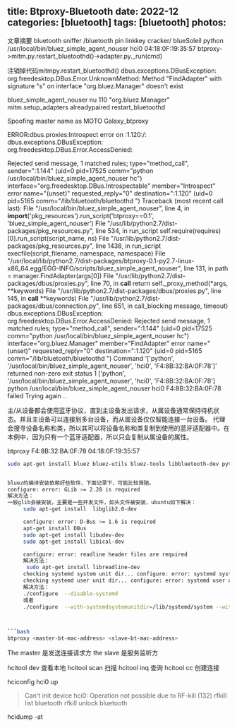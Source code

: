 title: Btproxy-Bluetooth
date: 2022-12
categories: [bluetooth]
tags: [bluetooth]
photos:
---
文章摘要
bluetooth sniffer /bluetooth pin linkkey cracker/ blueSoleil
python /usr/local/bin/bluez_simple_agent_nouser hci0 04:18:0F:19:35:57
btproxy->mitm.py.restart_bluetoothd()->adapter.py._run(cmd)

注销掉代码mitmpy.restart_bluetoothd()
dbus.exceptions.DBusException: org.freedesktop.DBus.Error.UnknownMethod: Method "FindAdapter" with signature "s" on interface "org.bluez.Manager" doesn't exist


bluez_simple_agent_nouser  nu 110 "org.bluez.Manager"
mitm.setup_adapters <if>alreadypaired restart_bluetoothd


Spoofing master name as  MOTO Galaxy_btproxy

ERROR:dbus.proxies:Introspect error on :1.120:/: dbus.exceptions.DBusException: org.freedesktop.DBus.Error.AccessDenied: 


Rejected send message, 1 matched rules; type="method_call", sender=":1.144" (uid=0 pid=17525 comm="python /usr/local/bin/bluez_simple_agent_nouser hc") interface="org.freedesktop.DBus.Introspectable" member="Introspect" error name="(unset)" requested_reply="0" destination=":1.120" (uid=0 pid=5165 comm="/lib/bluetooth/bluetoothd ")
Traceback (most recent call last):
  File "/usr/local/bin/bluez_simple_agent_nouser", line 4, in <module>
    __import__('pkg_resources').run_script('btproxy==0.1', 'bluez_simple_agent_nouser')
  File "/usr/lib/python2.7/dist-packages/pkg_resources.py", line 534, in run_script
    self.require(requires)[0].run_script(script_name, ns)
  File "/usr/lib/python2.7/dist-packages/pkg_resources.py", line 1438, in run_script
    execfile(script_filename, namespace, namespace)
  File "/usr/local/lib/python2.7/dist-packages/btproxy-0.1-py2.7-linux-x86_64.egg/EGG-INFO/scripts/bluez_simple_agent_nouser", line 131, in <module>
    path = manager.FindAdapter(args[0])
  File "/usr/lib/python2.7/dist-packages/dbus/proxies.py", line 70, in __call__
    return self._proxy_method(*args, **keywords)
  File "/usr/lib/python2.7/dist-packages/dbus/proxies.py", line 145, in __call__
    **keywords)
  File "/usr/lib/python2.7/dist-packages/dbus/connection.py", line 651, in call_blocking
    message, timeout)
dbus.exceptions.DBusException: org.freedesktop.DBus.Error.AccessDenied: Rejected send message, 1 matched rules; type="method_call", sender=":1.144" (uid=0 pid=17525 comm="python /usr/local/bin/bluez_simple_agent_nouser hc") interface="org.bluez.Manager" member="FindAdapter" error name="(unset)" requested_reply="0" destination=":1.120" (uid=0 pid=5165 comm="/lib/bluetooth/bluetoothd ")
Command '['python', '/usr/local/bin/bluez_simple_agent_nouser', 'hci0', 'F4:8B:32:BA:0F:78']' returned non-zero exit status 1 ['python', '/usr/local/bin/bluez_simple_agent_nouser', 'hci0', 'F4:8B:32:BA:0F:78']
python /usr/local/bin/bluez_simple_agent_nouser hci0 F4:8B:32:BA:0F:78 failed
Trying again ..





主/从设备都会使用蓝牙协议，直到主设备发出请求，从属设备通常保持待机状态。并且主设备可以连接到多台设备，而从属设备仅仅智能连接一台设备。
代理会搜寻设备名称和类，所以其可以将设备名称和类复制到使用的蓝牙适配器中。在本例中，因为只有一个蓝牙适配器，所以只会复制从属设备的属性。

btproxy F4:8B:32:BA:0F:78 04:18:0F:19:35:57

<!--more-->
```bash
sudo apt-get install bluez bluez-utils bluez-tools libbluetooth-dev python-dev


bluez的编译安装依赖好些软件，下面记录下，可能比较简陋。
configure: error: GLib >= 2.28 is required
解决方法：
一般glib会被安装，主要是一些开发文件，如头文件被安装，ubuntu如下解决：
     sudo apt-get install  libglib2.0-dev

     configure: error: D-Bus >= 1.6 is required
     apt-get install DBus
     sudo apt-get install libudev-dev
     sudo apt-get install libical-dev

     configure: error: readline header files are required
     解决方法：
      sudo apt-get install libreadline-dev
     checking systemd system unit dir... configure: error: systemd system unit directory is required
     checking systemd user unit dir... configure: error: systemd user unit directory is required
     解决方法：
     ./configure  --disable-systemd
     或者
     ./configure  --with-systemdsystemunitdir=/lib/systemd/system --with-systemduserunitdir=/usr/lib/systemd



```bash
btproxy <master-bt-mac-address> <slave-bt-mac-address>
```
The master 是发送连接请求方
the slave  是服务监听方

hcitool dev 查看本地
hcitool scan 扫描
hcitool inq  查询
hcitool cc  创建连接

hciconfig hci0 up
 > Can't init device hci0: Operation not possible due to RF-kill (132)
rfkill list bluetooth
rfkill unlock bluetooth



hcidump -at


